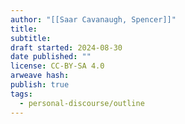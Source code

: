 ```yaml
---
author: "[[Saar Cavanaugh, Spencer]]"
title: 
subtitle: 
draft started: 2024-08-30
date published: ""
license: CC-BY-SA 4.0
arweave hash: 
publish: true
tags:
  - personal-discourse/outline
---
```

